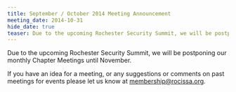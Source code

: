 ```yaml
---
title: September / October 2014 Meeting Announcement
meeting_date: 2014-10-31
hide_date: true
teaser: Due to the upcoming Rochester Security Summit, we will be postponing our monthly Chapter Meetings until November.
---
```

Due to the upcoming Rochester Security Summit, we will be postponing our monthly Chapter Meetings until November.

If you have an idea for a meeting, or any suggestions or comments on past meetings for events please let us know at [&#109;&#101;&#109;&#098;&#101;&#114;&#115;&#104;&#105;&#112;&#064;&#114;&#111;&#099;&#105;&#115;&#115;&#097;&#046;&#111;&#114;&#103;](&#109;&#097;&#105;&#108;&#116;&#111;:&#109;&#101;&#109;&#098;&#101;&#114;&#115;&#104;&#105;&#112;&#064;&#114;&#111;&#099;&#105;&#115;&#115;&#097;&#046;&#111;&#114;&#103;).
